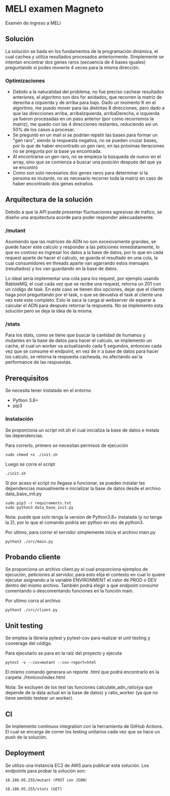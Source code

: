# MELI examen Magneto

Examen de ingreso a MELI

## Solución

La solución se bada en los fundamentos de la programación dinámica, el cual cachea y utiliza resultados procesados anteriormente. Simplemente se intentan encontrar dos genes raros (secuencia de 4 bases iguales) preguntando si podes moverte 4 veces para la misma dirección.

### Optimizaciones
- Debido a la naturalidad del problema, no fue preciso cachear resultados anteriores, el algoritmo son dos for anidados, que recorren la matriz de derecha a izquierda y de arriba para bajo. Dado un momento K en el algoritmo, me puedo mover para las distintas 8 direcciones, pero dado a que las direcciones arriba, arribaIzquierda, arribaDerecha, e izquierda ya fueron procesadas en un paso anterior (por como recorremos la matriz), me quedo con las 4 direcciones restantes, reduciendo así un 50% de los casos a procesar.
- Se preguntó en un mail si se podrían repetir las bases para formar un "gen raro", siendo la respuesta negativa, no se pueden cruzar bases, por lo que de haber encontrado un gen raro, en las próximas iteraciones no se pregunta por la base ya encontrada.
- Al encontrarse un gen raro, no se empieza la búsqueda de nuevo en el array, sino que se comienza a buscar una posición después del que ya se encontró
- Como son solo necesarios dos genes raros para determinar si la persona es mutante, no es necesario recorrer toda la matriz en caso de haber encontrado dos genes extraños

## Arquitectura de la solución

Debido a que la API puede presentar fluctuaciones agresivas de trafico, se diseño una arquitectura acorde para poder responder adecuadamente.

### /mutant
Asumiendo que las matrices de ADN no son excesivamente grandes, se puede hacer este calculo y responder a las peticiones inmediatamente, lo que es costoso es ingresar los datos a la base de datos, por lo que en cada request aparte de hacer el calculo, se guarda el resultado en una cola, la cual consumidores en threads aparte van agarrando estos mensajes (resultados) y los van guardando en la base de datos.


Lo ideal seria implementar una cola para los request, por ejemplo usando RabbieMQ, el cual cada vez que se recibe una request, retorna un 201 con un código de task. En este caso se tienen dos opciones, dejar que el cliente haga pool preguntando por el task, o que se devuelva el task al cliente una vez este este completo.
Esto le saca la carga al webserver de esperar a calcular el ADN para después retornar la respuesta. No se implemento esta solución pero se deja la idea de la misma.

### /stats
Para los stats, como se tiene que buscar la cantidad de humanos y mutantes en la base de datos para hacer el calculo, se implemento un cache, el cual un worker va actualizando cada 5 segundos, entonces cada vez que se consume el endpoint, en vez de ir a base de datos para hacer los calculo, se retorna la respuesta cacheada, no afectando así la performance de las respuestas.

## Prerequisitos

Se necesita tener instalado en el entorno 
- Python 3.8+
- pip3

### Instalación

Se proporciona un script init.sh el cual inicializa la base de datos e instala las dependencias.

Para correrlo, primero se necesitan permisos de ejecución

```
sudo chmod +x ./init.sh
```
Luego se corre el script
```
./init.sh
```

Si por acaso el script no llegase a funcionar, se pueden instalar las dependencias manualmente e inicializar la base de datos desde el archivo data_base_init.py

```
sudo pip3 -r requirements.txt
sudo python3 data_base_init.py
```
Nota: puede que solo tenga la version de Python3.8+ instalada (y no tenga la 2), por lo que el comando podría ser python en vez de python3.


Por ultimo, para correr el servidor simplemente inicia el archivo main.py
```
python3 ./src/main.py
```

## Probando cliente
Se proporciona un archivo client.py el cual proporciona ejemplos de ejecución, peticiones al servidor, para esto elija el contexto en cual lo quiere ejecutar asignando a la variable ENVIRONMENT el valor de PROD o DEV dentro del mismo archivo.
También podrá elegir a qué endpoint consumir comentando o descomentando funciones en la función main.


Por ultimo corra al archivo
```
python3 ./src/client.py
```


## Unit testing

Se emplea la libreria pytest y pytest-cov para realizar el unit testing y cooverage del código.


Para ejecutarlo se para en la raíz del proyecto y ejecuta
```
pytest -v --cov=mutant --cov-report=html
```
El mismo comando generara un reporte .html que podrá encontrarlo en la carpeta ./htmlcov/index.html

Nota: Se excluyen de los test las funciones calculate_adn_ratio(ya que depende de la data actual en la base de datos) y ratio_worker (ya que no tiene sentido testear un worker).

## CI
Se implemento continuos integration con la herramienta de GitHub Actions. El cual se encarga de correr los testing unitarios cada vez que se hace un push de la solución.

## Deployment

Se utilizo una instancia EC2 de AWS para publicar esta solución. Los endpoints para probar la solución son:
```
18.188.95.255/mutant (POST con JSON)

18.188.95.255/stats (GET)
```
